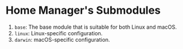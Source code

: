 # Home Manager's Submodules

1. `base`: The base module that is suitable for both Linux and macOS.
2. `linux`: Linux-specific configuration.
3. `darwin`: macOS-specific configuration.